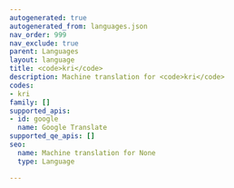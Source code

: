 ```yaml
---
autogenerated: true
autogenerated_from: languages.json
nav_order: 999
nav_exclude: true
parent: Languages
layout: language
title: <code>kri</code>
description: Machine translation for <code>kri</code>
codes:
- kri
family: []
supported_apis:
- id: google
  name: Google Translate
supported_qe_apis: []
seo:
  name: Machine translation for None
  type: Language

---
```


